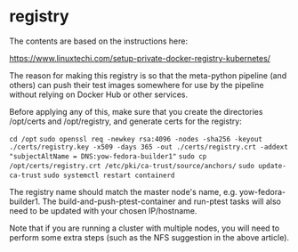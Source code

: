 # registry

The contents are based on the instructions here:

https://www.linuxtechi.com/setup-private-docker-registry-kubernetes/

The reason for making this registry is so that the meta-python pipeline
(and others) can push their test images somewhere for use by the
pipeline without relying on Docker Hub or other services.

Before applying any of this, make sure that you create the directories
/opt/certs and /opt/registry, and generate certs for the registry:

`cd /opt`
`sudo openssl req -newkey rsa:4096 -nodes -sha256 -keyout  ./certs/registry.key -x509 -days 365 -out ./certs/registry.crt -addext "subjectAltName = DNS:yow-fedora-builder1"`
`sudo cp /opt/certs/registry.crt /etc/pki/ca-trust/source/anchors/`
`sudo update-ca-trust`
`sudo systemctl restart containerd`

 The registry name should match the master node's name, e.g.
 yow-fedora-builder1. The build-and-push-ptest-container
 and run-ptest tasks will also need to be updated with your chosen IP/hostname.

 Note that if you are running a cluster with multiple nodes, you will
 need to perform some extra steps (such as the NFS suggestion in the
 above article).
